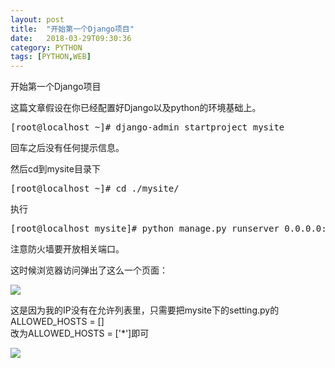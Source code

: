 ```yaml
---
layout: post
title:  "开始第一个Django项目"
date:   2018-03-29T09:30:36
category: PYTHON
tags: [PYTHON,WEB]
---
```


开始第一个Django项目

<p>这篇文章假设在你已经配置好Django以及python的环境基础上。</p><pre class="brush:bash;toolbar:false">[root@localhost&nbsp;~]#&nbsp;django-admin&nbsp;startproject&nbsp;mysite</pre><p>回车之后没有任何提示信息。</p><p>然后cd到mysite目录下</p><pre class="brush:bash;toolbar:false">[root@localhost&nbsp;~]#&nbsp;cd&nbsp;./mysite/</pre><p>执行</p><pre class="brush:bash;toolbar:false">[root@localhost&nbsp;mysite]#&nbsp;python&nbsp;manage.py&nbsp;runserver&nbsp;0.0.0.0:80</pre><p>注意防火墙要开放相关端口。<br/></p><p>这时候浏览器访问弹出了这么一个页面：</p><p><img src="http://ismy1.oss-cn-qingdao.aliyuncs.com/blog/1522239882545.png"/></p><p>这是因为我的IP没有在允许列表里，只需要把mysite下的setting.py的ALLOWED_HOSTS = []<br/>改为ALLOWED_HOSTS = [&#39;*&#39;]即可</p><p><img src="http://ismy1.oss-cn-qingdao.aliyuncs.com/blog/1522239935233.png"/></p>